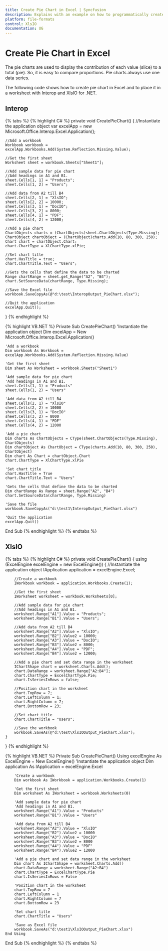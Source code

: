 ```yaml
---
title: Create Pie Chart in Excel | Syncfusion
description: Explains with an example on how to programmatically create pie chart in Excel and to position the chart in a worksheet using Interop and XlsIO.
platform: file-formats
control: XlsIO
documentation: UG
---
```


# Create Pie Chart in Excel

The pie charts are used to display the contribution of each value (slice) to a total (pie). So, it is easy to compare proportions. Pie charts always use one data series.

The following code shows how to create pie chart in Excel and to place it in a worksheet with Interop and XlsIO for .NET.

## Interop

{% tabs %}
{% highlight C# %}
private void CreatePieChart()
{
    //Instantiate the application object
    var excelApp = new Microsoft.Office.Interop.Excel.Application();

    //Add a workbook
    Workbook workbook = excelApp.Workbooks.Add(System.Reflection.Missing.Value);

    //Get the first sheet
    Worksheet sheet = workbook.Sheets["Sheet1"];

    //Add sample data for pie chart
    //Add headings in A1 and B1.
    sheet.Cells[1, 1] = "Products";
    sheet.Cells[1, 2] = "Users";

    //Add data from A2 till B4
    sheet.Cells[2, 1] = "XlsIO";
    sheet.Cells[2, 2] = 10000;
    sheet.Cells[3, 1] = "DocIO";
    sheet.Cells[3, 2] = 8000;
    sheet.Cells[4, 1] = "PDF";
    sheet.Cells[4, 2] = 12000;

    //Add a pie chart
    ChartObjects charts = (ChartObjects)sheet.ChartObjects(Type.Missing);
    ChartObject chartObject = (ChartObject)charts.Add(10, 80, 300, 250);
    Chart chart = chartObject.Chart;
    chart.ChartType = XlChartType.xlPie;

    //Set chart title
    chart.HasTitle = true;
    chart.ChartTitle.Text = "Users";

    //Gets the cells that define the data to be charted
    Range chartRange = sheet.get_Range("A2", "B4");
    chart.SetSourceData(chartRange, Type.Missing);

    //Save the Excel file
    workbook.SaveCopyAs(@"d:\test\InteropOutput_PieChart.xlsx");

    //Quit the application
    excelApp.Quit();

}
{% endhighlight %}

{% highlight VB.NET %}
Private Sub CreatePieChart()
    'Instantiate the application object
    Dim excelApp = New Microsoft.Office.Interop.Excel.Application()

    'Add a workbook
    Dim workbook As Workbook = excelApp.Workbooks.Add(System.Reflection.Missing.Value)

    'Get the first sheet
    Dim sheet As Worksheet = workbook.Sheets("Sheet1")

    'Add sample data for pie chart
    'Add headings in A1 and B1.
    sheet.Cells(1, 1) = "Products"
    sheet.Cells(1, 2) = "Users"

    'Add data from A2 till B4
    sheet.Cells(2, 1) = "XlsIO"
    sheet.Cells(2, 2) = 10000
    sheet.Cells(3, 1) = "DocIO"
    sheet.Cells(3, 2) = 8000
    sheet.Cells(4, 1) = "PDF"
    sheet.Cells(4, 2) = 12000

    'Add a pie chart
    Dim charts As ChartObjects = CType(sheet.ChartObjects(Type.Missing), ChartObjects)
    Dim chartObject As ChartObject = CType(charts.Add(10, 80, 300, 250), ChartObject)
    Dim chart As Chart = chartObject.Chart
    chart.ChartType = XlChartType.xlPie

    'Set chart title
    chart.HasTitle = True
    chart.ChartTitle.Text = "Users"

    'Gets the cells that define the data to be charted
    Dim chartRange As Range = sheet.Range("A2", "B4")
    chart.SetSourceData(chartRange, Type.Missing)

    'Save the file
    workbook.SaveCopyAs("d:\test1\InteropOutput_PieChart.xlsx")

    'Quit the application
    excelApp.Quit()
End Sub
{% endhighlight %}
{% endtabs %}

## XlsIO

{% tabs %}
{% highlight C# %}
private void CreatePieChart()
{
    using (ExcelEngine excelEngine = new ExcelEngine())
    {
        //Instantiate the application object
        IApplication application = excelEngine.Excel;

        //Create a workbook
        IWorkbook workbook = application.Workbooks.Create(1);

        //Get the first sheet
        IWorksheet worksheet = workbook.Worksheets[0];

        //Add sample data for pie chart
        //Add headings in A1 and B1.
        worksheet.Range["A1"].Value = "Products";
        worksheet.Range["B1"].Value = "Users";

        //Add data from A2 till B4
        worksheet.Range["A2"].Value = "XlsIO";
        worksheet.Range["B2"].Value2 = 10000;
        worksheet.Range["A3"].Value = "DocIO";
        worksheet.Range["B3"].Value2 = 8000;
        worksheet.Range["A4"].Value = "PDF";
        worksheet.Range["B4"].Value2 = 12000;

        //Add a pie chart and set data range in the worksheet
        IChartShape chart = worksheet.Charts.Add();
        chart.DataRange = worksheet.Range["A2:B4"];
        chart.ChartType = ExcelChartType.Pie;
        chart.IsSeriesInRows = false;

        //Position chart in the worksheet
        chart.TopRow = 7;
        chart.LeftColumn = 1;
        chart.RightColumn = 7;
        chart.BottomRow = 23;

        //Set chart title
        chart.ChartTitle = "Users";

        //Save the workbook
        workbook.SaveAs(@"d:\test\XlsIOOutput_PieChart.xlsx");
    }
}
{% endhighlight %}

{% highlight VB.NET %}
Private Sub CreatePieChart()
    Using excelEngine As ExcelEngine = New ExcelEngine()
        'Instantiate the application object
        Dim application As IApplication = excelEngine.Excel

        'Create a workbook
        Dim workbook As IWorkbook = application.Workbooks.Create(1)

        'Get the first sheet
        Dim worksheet As IWorksheet = workbook.Worksheets(0)

        'Add sample data for pie chart
        'Add headings in A1 and B1.
        worksheet.Range("A1").Value = "Products"
        worksheet.Range("B1").Value = "Users"

        'Add data from A2 till B4
        worksheet.Range("A2").Value = "XlsIO"
        worksheet.Range("B2").Value2 = 10000
        worksheet.Range("A3").Value = "DocIO"
        worksheet.Range("B3").Value2 = 8000
        worksheet.Range("A4").Value = "PDF"
        worksheet.Range("B4").Value2 = 12000

        'Add a pie chart and set data range in the worksheet
        Dim chart As IChartShape = worksheet.Charts.Add()
        chart.DataRange = worksheet.Range("A2:B4")
        chart.ChartType = ExcelChartType.Pie
        chart.IsSeriesInRows = False

        'Position chart in the worksheet
        chart.TopRow = 7
        chart.LeftColumn = 1
        chart.RightColumn = 7
        chart.BottomRow = 23

        'Set chart title
        chart.ChartTitle = "Users"

        'Save as Excel file
        workbook.SaveAs("d:\test1\XlsIOOutput_PieChart.xlsx")
    End Using
End Sub
{% endhighlight %}
{% endtabs %}
